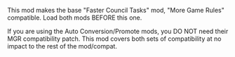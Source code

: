 <!-- This is a continuation of the Faster Council Tasks Mod, which has not yet been updated to be compatible with recent updates to the game. If you are the original owner of the mod and wish to use my work to update your mod, please feel free to contact me.
Original mod: https://steamcommunity.com/sharedfiles/filedetails/?id=2822956305

This mod gives a boost to all counselor timed tasks:
- Almost all timed tasks will finish in 1 month, but it may change a bit depending on the task.
- Is important to say that this boost will only apply to human characters, not for AI Characters. So you and other players will be the only ones to have this boost.
 -->
This mod makes the base "Faster Council Tasks" mod, "More Game Rules" compatible. Load both mods BEFORE this one.

If you are using the Auto Conversion/Promote mods, you DO NOT need their MGR compatibility patch. This mod covers both sets of compatibility at no impact to the rest of the mod/compat.